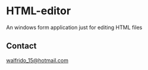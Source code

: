 # HTML-editor
An windows form application just for editing HTML files

## Contact
walfrido_15@hotmail.com
